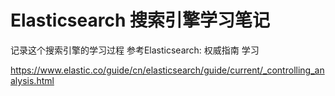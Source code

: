 # Elasticsearch 搜索引擎学习笔记

记录这个搜索引擎的学习过程
参考Elasticsearch: 权威指南 学习

https://www.elastic.co/guide/cn/elasticsearch/guide/current/_controlling_analysis.html